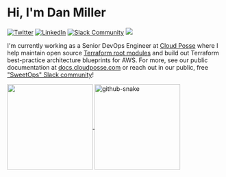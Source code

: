 # Hi, I'm Dan Miller

[![Twitter](https://img.shields.io/badge/Twitter-%231DA1F2.svg?logo=Twitter&logoColor=white)](https://twitter.com/milldr_) [![LinkedIn](https://img.shields.io/badge/LinkedIn-%230077B5.svg?logo=linkedin&logoColor=white)](https://www.linkedin.com/in/daniel-miller-ddd/) [![Slack Community](https://slack.cloudposse.com/badge.svg)](https://slack.cloudposse.com) ![](https://komarev.com/ghpvc/?username=milldr)

I'm currently working as a Senior DevOps Engineer at [Cloud Posse](https://cloudposse.com/) where I help maintain open source [Terraform root modules](https://github.com/cloudposse/terraform-aws-components/) and build out Terraform best-practice architecture blueprints for AWS. For more, see our public documentation at [docs.cloudposse.com](https://docs.cloudposse.com/) or reach out in our public, free ["SweetOps" Slack community](https://slack.cloudposse.com)!


<a href="https://github.com/milldr/github-readme-stats">
  <img height=200 align="center" src="https://github-readme-stats.vercel.app/api?username=milldr&show_icons=true&theme=dracula" />
</a>
<picture>
  <source media="(prefers-color-scheme: dark)" srcset="dist/github-snake-dark.svg" />
  <source media="(prefers-color-scheme: light)" srcset="dist/github-snake.svg" />
  <img height=200 align="center" alt="github-snake" src="github-snake.svg" />
</picture>
